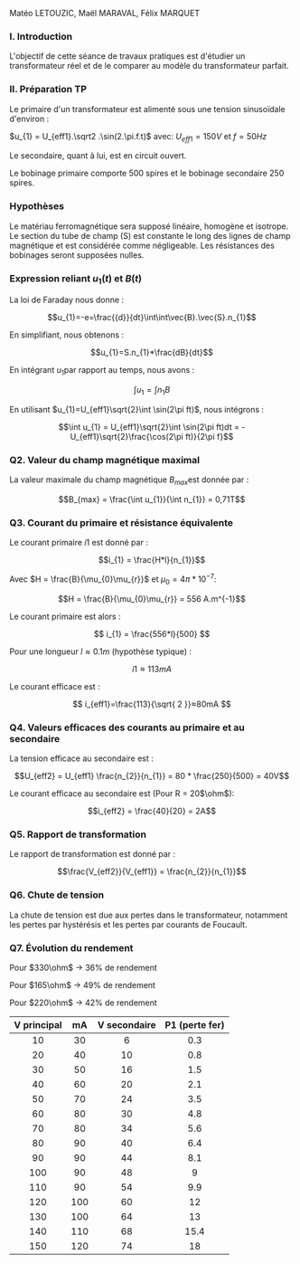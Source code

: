 Matéo LETOUZIC, Maël MARAVAL, Félix MARQUET
### **I. Introduction**

L'objectif de cette séance de travaux pratiques est d'étudier un transformateur réel et de le comparer au modèle du transformateur parfait.

### **II. Préparation TP**

Le primaire d'un transformateur est alimenté sous une tension sinusoïdale d'environ :

$u_{1} = U_{eff1}.\sqrt2 .\sin(2.\pi.f.t)$ avec: $U_{eff1}= 150V$ et $f=50Hz$

Le secondaire, quant à lui, est en circuit ouvert.

Le bobinage primaire comporte 500 spires et le bobinage secondaire 250 spires.

### **Hypothèses**

Le matériau ferromagnétique sera supposé linéaire, homogène et isotrope. Le section du tube de champ (S) est constante le long des lignes de champ magnétique et est considérée comme négligeable. Les résistances des bobinages seront supposées nulles.

### Expression reliant $u_{1}(t)$ et $B(t)$
La loi de Faraday nous donne :

$$u_{1}=-e=\frac{{d}}{dt}\int\int\vec{B}.\vec{S}.n_{1}$$

En simplifiant, nous obtenons :

$$u_{1}=S.n_{1}*\frac{dB}{dt}$$

En intégrant $u_{1}$​ par rapport au temps, nous avons :

$$\int u_{1} = \int n_{1}B$$

En utilisant $u_{1}=U_{eff1}\sqrt{2}\int \sin(2\pi ft)$, nous intégrons :

$$\int u_{1} = U_{eff1}\sqrt{2}\int \sin(2\pi ft)dt = -U_{eff1}\sqrt{2}\frac{\cos(2\pi ft)}{2\pi f}$$
### Q2. Valeur du champ magnétique maximal
La valeur maximale du champ magnétique $B_{max}$​ est donnée par :

$$B_{max} = \frac{\int u_{1}}{\int n_{1}} = 0,71T$$
### Q3. Courant du primaire et résistance équivalente
Le courant primaire $i1$​ est donné par :

$$i_{1} = \frac{H*l}{n_{1}}$$

Avec $H = \frac{B}{\mu_{0}\mu_{r}}$ et $\mu_{0} = 4\pi * 10^{-7}$:

$$H = \frac{B}{\mu_{0}\mu_{r}} = 556 A.m^{-1}$$

Le courant primaire est alors :

$$
i_{1} = \frac{556*l}{500}
$$

Pour une longueur $l≈0.1m$ (hypothèse typique) :

$$
i1​≈113mA
$$

Le courant efficace est :

$$
i_{eff1}​=\frac{113}{\sqrt{ 2 }}​≈80mA
$$
### Q4. Valeurs efficaces des courants au primaire et au secondaire
La tension efficace au secondaire est :

$$U_{eff2} = U_{eff1} \frac{n_{2}}{n_{1}} = 80 * \frac{250}{500} = 40V$$

Le courant efficace au secondaire est (Pour R = 20$\ohm$):

$$i_{eff2} = \frac{40}{20} = 2A$$
### Q5. Rapport de transformation
Le rapport de transformation est donné par :

$$\frac{V_{eff2}}{V_{eff1}} = \frac{n_{2}}{n_{1}}$$
### Q6. Chute de tension
La chute de tension est due aux pertes dans le transformateur, notamment les pertes par hystérésis et les pertes par courants de Foucault.
### Q7. Évolution du rendement
Pour $330\ohm$ -> 36% de rendement

Pour $165\ohm$ -> 49% de rendement

Pour $220\ohm$ -> 42% de rendement

| V principal | mA  | V secondaire | P1 (perte fer) |
| :---------: | :-: | :----------: | :------------: |
|     10      | 30  |      6       |      0.3       |
|     20      | 40  |      10      |      0.8       |
|     30      | 50  |      16      |      1.5       |
|     40      | 60  |      20      |      2.1       |
|     50      | 70  |      24      |      3.5       |
|     60      | 80  |      30      |      4.8       |
|     70      | 80  |      34      |      5.6       |
|     80      | 90  |      40      |      6.4       |
|     90      | 90  |      44      |      8.1       |
|     100     | 90  |      48      |       9        |
|     110     | 90  |      54      |      9.9       |
|     120     | 100 |      60      |       12       |
|     130     | 100 |      64      |       13       |
|     140     | 110 |      68      |      15.4      |
|     150     | 120 |      74      |       18       |


